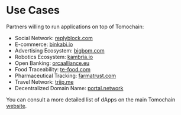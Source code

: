 # Use Cases

Partners willing to run applications on top of Tomochain:

- Social Network: [replyblock.com](https://replyblock.com)
- E-commerce: [binkabi.io](http://binkabi.io)
- Advertising Ecosystem: [bigbom.com](https://bigbom.com)
- Robotics Ecosystem: [kambria.io](https://kambria.io/)
- Open Banking: [orcaalliance.eu](https://orcaalliance.eu/)
- Food Traceability: [te-food.com](https://www.te-food.com/)
- Pharmaceutical Tracking: [farmatrust.com](https://www.farmatrust.com/)
- Travel Network: [triip.me](https://www.triip.me/)
- Decentralized Domain Name: [portal.network](https://www.portal.network/)

You can consult a more detailed list of dApps on the main Tomochain [website](https://tomochain.com/dapps/).
